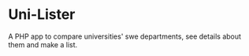 # Uni-Lister
A PHP app to compare universities' swe departments, see details about them and make a list.
